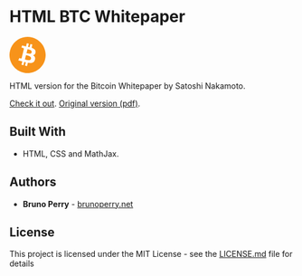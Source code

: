 # HTML BTC Whitepaper

![alt text](<data:image/svg+xml;charset=utf-8,%3Csvg%20height%3D%2264%22%20width%3D%2264%22%20xmlns%3D%22http%3A%2F%2Fwww.w3.org%2F2000%2Fsvg%22%3E%0A%20%20%20%20%3Cg%20transform%3D%22translate(0.00630876%2C-0.00301984)%22%3E%0A%20%20%20%20%20%20%20%20%3Cpath%20fill%3D%22%23f7931a%22%20d%3D%22m63.033%2C39.744c-4.274%2C17.143-21.637%2C27.576-38.782%2C23.301-17.138-4.274-27.571-21.638-23.295-38.78%2C4.272-17.145%2C21.635-27.579%2C38.775-23.305%2C17.144%2C4.274%2C27.576%2C21.64%2C23.302%2C38.784z%22%3E%3C%2Fpath%3E%0A%20%20%20%20%20%20%20%20%3Cpath%20fill%3D%22%23FFF%22%20d%3D%22m46.103%2C27.444c0.637-4.258-2.605-6.547-7.038-8.074l1.438-5.768-3.511-0.875-1.4%2C5.616c-0.923-0.23-1.871-0.447-2.813-0.662l1.41-5.653-3.509-0.875-1.439%2C5.766c-0.764-0.174-1.514-0.346-2.242-0.527l0.004-0.018-4.842-1.209-0.934%2C3.75s2.605%2C0.597%2C2.55%2C0.634c1.422%2C0.355%2C1.679%2C1.296%2C1.636%2C2.042l-1.638%2C6.571c0.098%2C0.025%2C0.225%2C0.061%2C0.365%2C0.117-0.117-0.029-0.242-0.061-0.371-0.092l-2.296%2C9.205c-0.174%2C0.432-0.615%2C1.08-1.609%2C0.834%2C0.035%2C0.051-2.552-0.637-2.552-0.637l-1.743%2C4.019%2C4.569%2C1.139c0.85%2C0.213%2C1.683%2C0.436%2C2.503%2C0.646l-1.453%2C5.834%2C3.507%2C0.875%2C1.439-5.772c0.958%2C0.26%2C1.888%2C0.5%2C2.798%2C0.726l-1.434%2C5.745%2C3.511%2C0.875%2C1.453-5.823c5.987%2C1.133%2C10.489%2C0.676%2C12.384-4.739%2C1.527-4.36-0.076-6.875-3.226-8.515%2C2.294-0.529%2C4.022-2.038%2C4.483-5.155zm-8.022%2C11.249c-1.085%2C4.36-8.426%2C2.003-10.806%2C1.412l1.928-7.729c2.38%2C0.594%2C10.012%2C1.77%2C8.878%2C6.317zm1.086-11.312c-0.99%2C3.966-7.1%2C1.951-9.082%2C1.457l1.748-7.01c1.982%2C0.494%2C8.365%2C1.416%2C7.334%2C5.553z%22%3E%3C%2Fpath%3E%0A%20%20%20%20%3C%2Fg%3E%0A%3C%2Fsvg%3E>)

HTML version for the Bitcoin Whitepaper by Satoshi Nakamoto.

[Check it out](https://brunoperry.github.io/btc-whitepaper-web-verison-/).
[Original version (pdf)](https://bitcoin.org/en/bitcoin-paper).

## Built With

- HTML, CSS and MathJax.

## Authors

- **Bruno Perry** - [brunoperry.net](https://brunoperry.net)

## License

This project is licensed under the MIT License - see the [LICENSE.md](LICENSE.md) file for details
